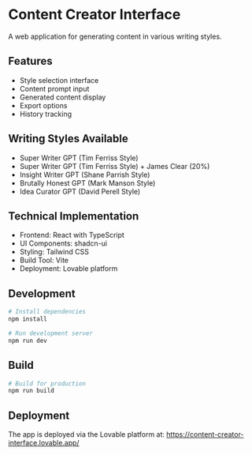 # Content Creator Interface

A web application for generating content in various writing styles.

## Features

- Style selection interface
- Content prompt input
- Generated content display
- Export options
- History tracking

## Writing Styles Available

- Super Writer GPT (Tim Ferriss Style)
- Super Writer GPT (Tim Ferriss Style) + James Clear (20%)
- Insight Writer GPT (Shane Parrish Style)
- Brutally Honest GPT (Mark Manson Style)
- Idea Curator GPT (David Perell Style)

## Technical Implementation

- Frontend: React with TypeScript
- UI Components: shadcn-ui
- Styling: Tailwind CSS
- Build Tool: Vite
- Deployment: Lovable platform

## Development

```bash
# Install dependencies
npm install

# Run development server
npm run dev
```

## Build

```bash
# Build for production
npm run build
```

## Deployment

The app is deployed via the Lovable platform at:
https://content-creator-interface.lovable.app/